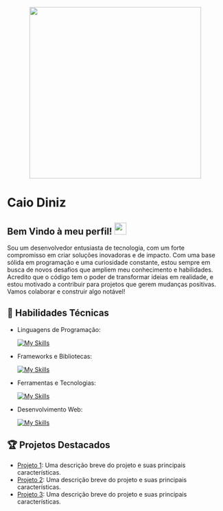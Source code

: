 
<div align="center">
<img src="https://github.com/Anmol-Baranwal/Cool-GIFs-For-GitHub/assets/74038190/403af6cc-32fd-4026-8fb5-ae523bf899c3" width="400">
</div>

# Caio Diniz



 ## Bem Vindo à meu perfil! <img src="https://media.giphy.com/media/hvRJCLFzcasrR4ia7z/giphy.gif" width="28">
 



Sou um desenvolvedor entusiasta de tecnologia, com um forte compromisso em criar soluções inovadoras e de impacto. Com uma base sólida em programação e uma curiosidade constante, estou sempre em busca de novos desafios que ampliem meu conhecimento e habilidades. Acredito que o código tem o poder de transformar ideias em realidade, e estou motivado a contribuir para projetos que gerem mudanças positivas. Vamos colaborar e construir algo notável!

## 🚀 Habilidades Técnicas

- Linguagens de Programação: 

    [![My Skills](https://skillicons.dev/icons?i=java,javascript,c,cpp,cs)](https://skillicons.dev)
  
- Frameworks e Bibliotecas: 

    [![My Skills](https://skillicons.dev/icons?i=spring,react,angular,figma)](https://skillicons.dev)

- Ferramentas e Tecnologias: 

    [![My Skills](https://skillicons.dev/icons?i=git,github,visualstudio,discord)](https://skillicons.dev)
  
- Desenvolvimento Web:

    [![My Skills](https://skillicons.dev/icons?i=php,html,css)](https://skillicons.dev)

## 🏆 Projetos Destacados

- [Projeto 1](https://github.com/[seu-usuario]/projeto1): Uma descrição breve do projeto e suas principais características.
- [Projeto 2](https://github.com/[seu-usuario]/projeto2): Uma descrição breve do projeto e suas principais características.
- [Projeto 3](https://github.com/[seu-usuario]/projeto3): Uma descrição breve do projeto e suas principais características.
